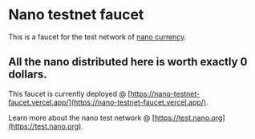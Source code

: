 # Nano testnet faucet

This is a faucet for the test network of [nano currency](https://nano.org).

## All the nano distributed here is worth exactly 0 dollars.

This faucet is currently deployed @ [https://nano-testnet-faucet.vercel.app/](https://nano-testnet-faucet.vercel.app/).

Learn more about the nano test network @ [https://test.nano.org](https://test.nano.org).
